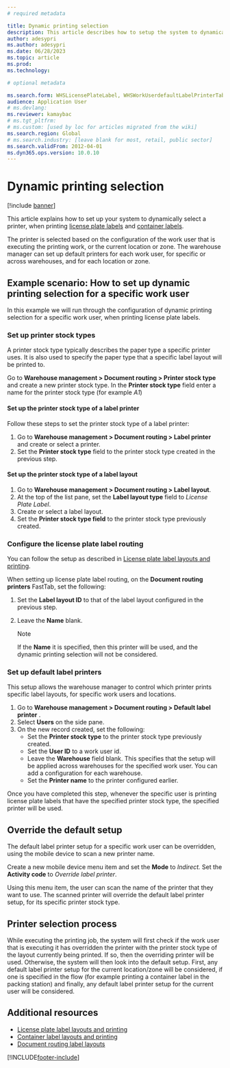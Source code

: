 ```yaml
---
# required metadata

title: Dynamic printing selection
description: This article describes how to setup the system to dynamically select printers for workers and locations
author: adesypri
ms.author: adesypri
ms.date: 06/28/2023
ms.topic: article
ms.prod: 
ms.technology: 

# optional metadata

ms.search.form: WHSLicensePlateLabel, WHSWorkUserdefaultLabelPrinterTable, WHSLocationDefaultLabelPrinter, WHSLabelLayout, WHSDocumentRoutingLayout, WHSPrinterStockType, WHSSysCorpNetPrinters
audience: Application User
# ms.devlang: 
ms.reviewer: kamaybac
# ms.tgt_pltfrm: 
# ms.custom: [used by loc for articles migrated from the wiki]
ms.search.region: Global
# ms.search.industry: [leave blank for most, retail, public sector]
ms.search.validFrom: 2012-04-01
ms.dyn365.ops.version: 10.0.10
---
```


# Dynamic printing selection

[!include [banner](../includes/banner.md)]

This article explains how to set up your system to dynamically select a printer, when printing [license plate labels](print-license-plate-labels-using-label-layouts.md) and [container labels](print-container-labels.md).

The printer is selected based on the configuration of the work user that is executing the printing work, or the current location or zone. The warehouse manager can set up default printers for each work user, for specific or across warehouses, and for each location or zone.

## Example scenario: How to set up dynamic printing selection for a specific work user

In this example we will run through the configuration of dynamic printing selection for a specific work user, when printing license plate labels.

### Set up printer stock types

A printer stock type typically describes the paper type a specific printer uses. It is also used to specify the paper type that a specific label layout will be printed to.

Go to **Warehouse management \> Document routing \> Printer stock type** and create a new printer stock type. In the **Printer stock type** field enter a name for the printer stock type (for example _A1_)

#### Set up the printer stock type of a label printer

Follow these steps to set the printer stock type of a label printer:

1. Go to **Warehouse management \> Document routing \> Label printer** and create or select a printer.
1. Set the **Printer stock type** field to the printer stock type created in the previous step.

#### Set up the printer stock type of a label layout

1. Go to **Warehouse management \> Document routing \> Label layout**.
1. At the top of the list pane, set the **Label layout type** field to _License Plate Label_.
1. Create or select a label layout.
1. Set the **Printer stock type field** to the printer stock type previously created.

### Configure the license plate label routing

You can follow the setup as described in [License plate label layouts and printing](print-license-plate-labels-using-label-layouts.md#set-up-license-plate-label-routing).

When setting up license plate label routing, on the **Document routing printers** FastTab, set the following:

1. Set the **Label layout ID** to that of the label layout configured in the previous step.
1. Leave the **Name** blank.

    > [!NOTE]
    > If the **Name** it is specified, then this printer will be used, and the dynamic printing selection will not be considered.

### Set up default label printers

This setup allows the warehouse manager to control which printer prints specific label layouts, for specific work users and locations.

1. Go to **Warehouse management \> Document routing \> Default label printer** .
1. Select **Users** on the side pane.
1. On the new record created, set the following:
    - Set the **Printer stock type** to the printer stock type previously created.
    - Set the **User ID** to a work user id.
    - Leave the **Warehouse** field blank. This specifies that the setup will be applied across warehouses for the specified work user. You can add a configuration for each warehouse.
    - Set the **Printer name** to the printer configured earlier.

Once you have completed this step, whenever the specific user is printing license plate labels that have the specified printer stock type, the specified printer will be used. 

## Override the default setup

The default label printer setup for a specific work user can be overridden, using the mobile device to scan a new printer name.

Create a new mobile device menu item and set the **Mode** to _Indirect._ Set the **Activity code** to _Override label printer_.

Using this menu item, the user can scan the name of the printer that they want to use. The scanned printer will override the default label printer setup, for its specific printer stock type.

## Printer selection process

While executing the printing job, the system will first check if the work user that is executing it has overridden the printer with the printer stock type of the layout currently being printed. If so, then the overriding printer will be used. Otherwise, the system will then look into the default setup. First, any default label printer setup for the current location/zone will be considered, if one is specified in the flow (for example printing a container label in the packing station) and finally, any default label printer setup for the current user will be considered.

## Additional resources

- [License plate label layouts and printing](print-license-plate-labels-using-label-layouts.md)
- [Container label layouts and printing](print-container-labels.md)
- [Document routing label layouts](document-routing-layout-for-license-plates.md)

[!INCLUDE[footer-include](../../includes/footer-banner.md)]